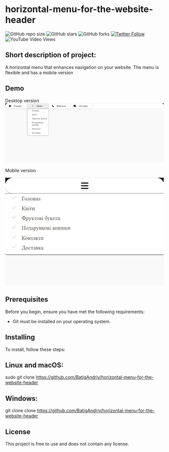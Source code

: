 # horizontal-menu-for-the-website-header


![GitHub repo size](https://img.shields.io/github/repo-size/BatigAndriy/footer-2)
![GitHub stars](https://img.shields.io/github/stars/BatigAndriy/footer-2?style=social)
![GitHub forks](https://img.shields.io/github/forks/BatigAndriy/footer-2?style=social)
[![Twitter Follow](https://img.shields.io/twitter/follow/yourtwitterhandle?style=social)](https://twitter.com/yourtwitterhandle)
![YouTube Video Views](https://img.shields.io/youtube/views/dQw4w9WgXcQ?style=social)

## Short description of project:
A horizontal menu that enhances navigation on your website. The menu is flexible and has a mobile version

## Demo
Desktop version
![-](hor_menu_2.1.jpg)

Mobile version

![-](hor_menu_2.2.jpg)

## Prerequisites
Before you begin, ensure you have met the following requirements:
- Git must be installed on your operating system.

## Installing
To install, follow these steps:

## Linux and macOS:
sudo git clone https://github.com/BatigAndriy/horizontal-menu-for-the-website-header

## Windows:
git clone clone https://github.com/BatigAndriy/horizontal-menu-for-the-website-header

## License
This project is free to use and does not contain any license.
